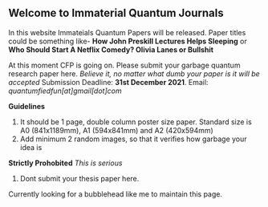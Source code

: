 ## Welcome to Immaterial Quantum Journals

In this website Immateials Quantum Papers will be released. Paper titles could be something like- **How John Preskill Lectures Helps Sleeping** or 
**Who Should Start A Netflix Comedy? Olivia Lanes or Bullshit** 

At this moment CFP is going on. Please submit your garbage quantum research paper here. _Believe it, no matter what dumb your paper is it will be accepted_ 
Submission Deadline: **31st December 2021**. Email: _quantumfiedfun[at]gmail[dot]com_

**Guidelines**
1. It should be 1 page, double column poster size paper. Standard size is A0 (841x1189mm), A1 (594x841mm) and A2 (420x594mm)
2. Add minimum 2 random images, so that it verifies how garbage your idea is


**Strictly Prohobited** _This is serious_
1. Dont submit your thesis paper here. 


Currently looking for a bubblehead like me to maintain this page. 

